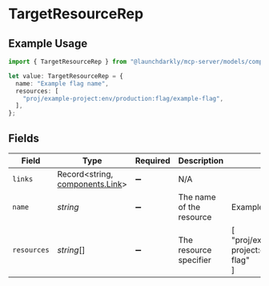 # TargetResourceRep

## Example Usage

```typescript
import { TargetResourceRep } from "@launchdarkly/mcp-server/models/components";

let value: TargetResourceRep = {
  name: "Example flag name",
  resources: [
    "proj/example-project:env/production:flag/example-flag",
  ],
};
```

## Fields

| Field                                                              | Type                                                               | Required                                                           | Description                                                        | Example                                                            |
| ------------------------------------------------------------------ | ------------------------------------------------------------------ | ------------------------------------------------------------------ | ------------------------------------------------------------------ | ------------------------------------------------------------------ |
| `links`                                                            | Record<string, [components.Link](../../models/components/link.md)> | :heavy_minus_sign:                                                 | N/A                                                                |                                                                    |
| `name`                                                             | *string*                                                           | :heavy_minus_sign:                                                 | The name of the resource                                           | Example flag name                                                  |
| `resources`                                                        | *string*[]                                                         | :heavy_minus_sign:                                                 | The resource specifier                                             | [<br/>"proj/example-project:env/production:flag/example-flag"<br/>] |